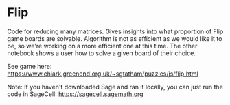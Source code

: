 # Flip
Code for reducing many matrices. Gives insights into what proportion of Flip game boards are solvable. Algorithm is not as efficient as we would like it to be, so we're working on a more efficient one at this time. The other notebook shows a user how to solve a given board of their choice.

See game here: https://www.chiark.greenend.org.uk/~sgtatham/puzzles/js/flip.html

Note: If you haven't downloaded Sage and ran it locally, you can just run the code in SageCell: https://sagecell.sagemath.org
